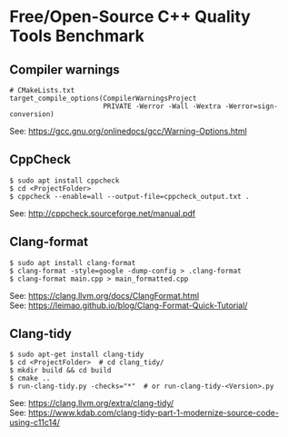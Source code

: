 # Free/Open-Source C++ Quality Tools Benchmark

## Compiler warnings
```
# CMakeLists.txt
target_compile_options(CompilerWarningsProject
                       PRIVATE -Werror -Wall -Wextra -Werror=sign-conversion)
```
See: https://gcc.gnu.org/onlinedocs/gcc/Warning-Options.html

## CppCheck
```
$ sudo apt install cppcheck
$ cd <ProjectFolder>
$ cppcheck --enable=all --output-file=cppcheck_output.txt .
```
See: http://cppcheck.sourceforge.net/manual.pdf

## Clang-format
```
$ sudo apt install clang-format
$ clang-format -style=google -dump-config > .clang-format
$ clang-format main.cpp > main_formatted.cpp
```
See: https://clang.llvm.org/docs/ClangFormat.html <br/>
See: https://leimao.github.io/blog/Clang-Format-Quick-Tutorial/

## Clang-tidy
```
$ sudo apt-get install clang-tidy
$ cd <ProjectFolder>  # cd clang_tidy/
$ mkdir build && cd build
$ cmake ..
$ run-clang-tidy.py -checks="*"  # or run-clang-tidy-<Version>.py
```
See: https://clang.llvm.org/extra/clang-tidy/ <br/>
See: https://www.kdab.com/clang-tidy-part-1-modernize-source-code-using-c11c14/